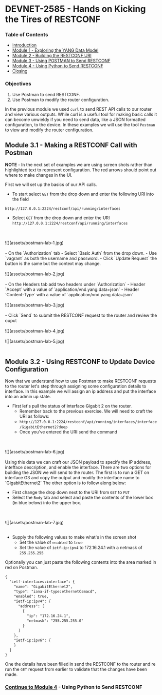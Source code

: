 # DEVNET-2585 - Hands on Kicking the Tires of RESTCONF

### Table of Contents
- [Introduction](DEVNET-2585-Intro.md)
- [Module 1 - Exploring the YANG Data Model](DEVNET-2585-M1.md)
- [Module 2 - Building the RESTCONF URI](DEVNET-2585-M2.md)
- [Module 3 - Using POSTMAN to Send RESTCONF](DEVNET-2585-M3.md)
- [Module 4 - Using Python to Send RESTCONF](DEVNET-2585-M4.md)
- [Closing](DEVNET-2585-Close.md)

### Objectives
1. Use Postman to send RESTCONF.
2. Use Postman to modify the router configuration.

In the previous module we used `curl` to send REST API calls to our router and view various outputs. While curl is a useful tool for making basic calls it can become unwieldy if you need to send data, like a JSON formatted configuration, to the device. In these examples we will use the tool `Postman` to view and modify the router configuration.

## Module 3.1 - Making a RESTCONF Call with Postman

**NOTE** - In the next set of examples we are using screen shots rather than highlighted text to represent configuration. The red arrows should point out where to make changes in the UI.

First we will set up the basics of our API calls.

- To start select `GET` from the drop down and enter the following URI into the field

```
http://127.0.0.1:2224/restconf/api/running/interfaces 
```

- Select `GET` from the drop down and enter the URI `http://127.0.0.1:2224/restconf/api/running/interfaces`
<br>
<br>
![](assets/postman-lab-1.jpg)
<br>
<br>
- On the `Authorization` tab
	- Select `Basic Auth` from the drop down.
	- Use `vagrant` as both the username and password.
	- Click `Update Request` the button is the same but the context may change.
<br>
<br>
![](assets/postman-lab-2.jpg)
<br>
<br> 
- On the Headers tab add two headers under `Authorization`
	- Header `Accept` with a value of `application/vnd.yang.data+json`
	- Header `Content-Type` with a value of `application/vnd.yang.data+json`
<br>
<br>
![](assets/postman-lab-3.jpg)
<br>
<br> 
- Click `Send` to submit the RESTCONF request to the router and review the ouput
<br>
<br> 
![](assets/postman-lab-4.jpg)
<br>
<br> 
![](assets/postman-lab-5.jpg)
<br>
<br> 

## Module 3.2 - Using RESTCONF to Update Device Configuration

Now that we understand how to use Postman to make RESTCONF requests to the router let's step through assigning some configuration details to interface. In this example we will assign an ip address and put the interface into an admin up state.


* First let's pull the status of interface Gigabit 2 on the router.
	* Remember back to the previous exercise. We will need to craft the URI as follows:
	* `http://127.0.0.1:2224/restconf/api/running/interfaces/interface/GigabitEthernet2?deep`
	* Once you've entered the URI send the command

<br>
<br>
![](assets/postman-lab-6.jpg)
<br>
<br> 
Using this data we can craft our JSON payload to specify the IP address, intefface description, and enable the interface. There are two options for building the JSON we will send to the router. The first is to run a GET on interface G3 and copy the output and modify the interface name to `GigabitEthernet2` The other option is to follow along below:

- First change the drop down next to the URI from `GET` to `PUT` 
- Select the `Body` tab and select and paste the contents of the lower box (in blue below) into the upper box.

<br>
<br>
![](assets/postman-lab-7.jpg)
<br>
<br> 

- Supply the following values to make what's in the screen shot
	- Set the value of `enabled` to `true`
	- Set the value of `ietf-ip:ipv4` to 172.16.24.1 with a netmask of `255.255.255`

Optionally you can just paste the following contents into the area marked in red on Postman.

```
{
  "ietf-interfaces:interface": {
    "name": "GigabitEthernet2",
    "type": "iana-if-type:ethernetCsmacd",
    "enabled": true,
    "ietf-ip:ipv4": {
      "address": [
        {
          "ip": "172.16.24.1",
          "netmask": "255.255.255.0"
        }
      ]
    },
    "ietf-ip:ipv6": {
    }
  }
}
```
One the details have been filled in send the RESTCONF to the router and re run the `GET` request from earlier to validate that the changes have been made.


### [Continue to Module 4](DEVNET-2585-M4.md) - Using Python to Send RESTCONF